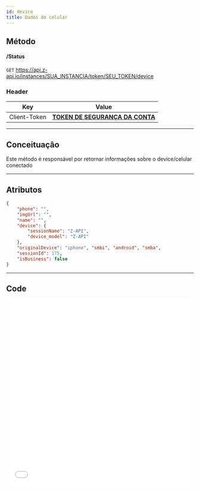 ```yaml
---
id: device
title: Dados do celular
---
```


## Método

#### /Status

`GET` https://api.z-api.io/instances/SUA_INSTANCIA/token/SEU_TOKEN/device

### Header

|      Key       |            Value            |
| :------------: |     :-----------------:     |
|  Client-Token  | **[TOKEN DE SEGURANÇA DA CONTA](../security/client-token)** |

---

## Conceituação

Este método é responsável por retornar informações sobre o device/celular conectado

---

## Atributos

```json
{
    "phone": "",
    "imgUrl": "",
    "name": "",
    "device": {
        "sessionName": "Z-API",
        "device_model": "Z-API"
    },
    "originalDevice": "iphone", "smbi", "android", "smba", 
    "sessionId": 175,
    "isBusiness": false
}
```

---

## Code

<iframe src="//api.apiembed.com/?source=https://raw.githubusercontent.com/Z-API/z-api-docs/main/json-examples/device.json&targets=all" frameborder="0" scrolling="no" width="100%" height="500px" seamless></iframe>
